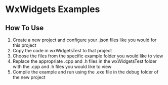 # WxWidgets Examples 
## How To Use 
1. Create a new project and configure your .json files like you would for this project
2. Copy the code in wxWidgetsTest to that project
3. Choose the files from the specific example folder you would like to view
4. Replace the appropriate .cpp and .h files in the wxWidgetsTest folder with the .cpp and .h files you would like to view 
5. Compile the example and run using the .exe file in the debug folder of the new project 